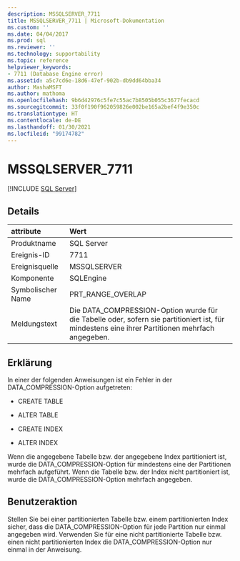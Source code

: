 ```yaml
---
description: MSSQLSERVER_7711
title: MSSQLSERVER_7711 | Microsoft-Dokumentation
ms.custom: ''
ms.date: 04/04/2017
ms.prod: sql
ms.reviewer: ''
ms.technology: supportability
ms.topic: reference
helpviewer_keywords:
- 7711 (Database Engine error)
ms.assetid: a5c7cd6e-18d6-47ef-902b-db9dd64bba34
author: MashaMSFT
ms.author: mathoma
ms.openlocfilehash: 9b6d42976c5fe7c55ac7b8505b055c3677fecacd
ms.sourcegitcommit: 33f0f190f962059826e002be165a2bef4f9e350c
ms.translationtype: HT
ms.contentlocale: de-DE
ms.lasthandoff: 01/30/2021
ms.locfileid: "99174782"
---
```

# <a name="mssqlserver_7711"></a>MSSQLSERVER_7711
 [!INCLUDE [SQL Server](../../includes/applies-to-version/sqlserver.md)]
  
## <a name="details"></a>Details  
  
| attribute | Wert |  
| :-------- | :---- |  
|Produktname|SQL Server|  
|Ereignis-ID|7711|  
|Ereignisquelle|MSSQLSERVER|  
|Komponente|SQLEngine|  
|Symbolischer Name|PRT_RANGE_OVERLAP|  
|Meldungstext|Die DATA_COMPRESSION-Option wurde für die Tabelle oder, sofern sie partitioniert ist, für mindestens eine ihrer Partitionen mehrfach angegeben.|  
  
## <a name="explanation"></a>Erklärung  
In einer der folgenden Anweisungen ist ein Fehler in der DATA_COMPRESSION-Option aufgetreten:  
  
-   CREATE TABLE  
  
-   ALTER TABLE  
  
-   CREATE INDEX  
  
-   ALTER INDEX  
  
Wenn die angegebene Tabelle bzw. der angegebene Index partitioniert ist, wurde die DATA_COMPRESSION-Option für mindestens eine der Partitionen mehrfach aufgeführt. Wenn die Tabelle bzw. der Index nicht partitioniert ist, wurde die DATA_COMPRESSION-Option mehrfach angegeben.  
  
## <a name="user-action"></a>Benutzeraktion  
Stellen Sie bei einer partitionierten Tabelle bzw. einem partitionierten Index sicher, dass die DATA_COMPRESSION-Option für jede Partition nur einmal angegeben wird. Verwenden Sie für eine nicht partitionierte Tabelle bzw. einen nicht partitionierten Index die DATA_COMPRESSION-Option nur einmal in der Anweisung.  
  
